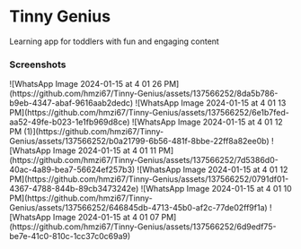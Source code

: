 <h1>Tinny Genius</h1>
<p>Learning app for toddlers with fun and engaging content</p>

<h3>Screenshots</h3>
![WhatsApp Image 2024-01-15 at 4 01 26 PM](https://github.com/hmzi67/Tinny-Genius/assets/137566252/8da5b786-b9eb-4347-abaf-9616aab2dedc)
![WhatsApp Image 2024-01-15 at 4 01 13 PM](https://github.com/hmzi67/Tinny-Genius/assets/137566252/6e1b7fed-aa52-49fe-b023-1e1fb969d8ce)
![WhatsApp Image 2024-01-15 at 4 01 12 PM (1)](https://github.com/hmzi67/Tinny-Genius/assets/137566252/b0a21799-6b56-481f-8bbe-22ff8a82ee0b)
![WhatsApp Image 2024-01-15 at 4 01 11 PM](https://github.com/hmzi67/Tinny-Genius/assets/137566252/7d5386d0-40ac-4a89-bea7-56624ef257b3)
![WhatsApp Image 2024-01-15 at 4 01 12 PM](https://github.com/hmzi67/Tinny-Genius/assets/137566252/0791df01-4367-4788-844b-89cb3473242e)
![WhatsApp Image 2024-01-15 at 4 01 10 PM](https://github.com/hmzi67/Tinny-Genius/assets/137566252/646845db-4713-45b0-af2c-77de02ff9f1a)
![WhatsApp Image 2024-01-15 at 4 01 07 PM](https://github.com/hmzi67/Tinny-Genius/assets/137566252/6d9edf75-be7e-41c0-810c-1cc37c0c69a9)
